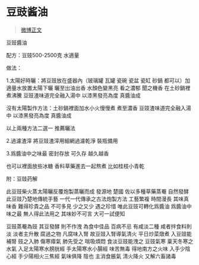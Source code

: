 # 豆豉酱油

> [微博正文](https://weibo.com/6980637174/5109990237670995) 

豆豉醬油

配方：豆豉500-2500克 水適量 

做法：

1.太陽好時曬：將豆豉放在盛器內（玻璃罐 瓦罐 瓷碗 瓷盆 瓷缸 砂鍋 都可以）加適量水放置太陽下曬 曬至出油出香 水顏色變黑亮 看之濃郁 聞之機香 在土砂鍋裡煮沸騰 豆豉渣味道完全融入湯中 以漆黑發亮為度 真醬油成 

沒有太陽製作方法：土砂鍋裡面加水小火慢慢煮 煮至濃香 豆豉渣味道完全融入湯中 以漆黑發亮為度 真醬油成 

以上兩種方法二選一 推薦曬法

2.過濾渣滓 將豆豉渣滓用細網過濾乾淨 裝瓶備用

3.爲醬油中之味最 密封存放 可久存 越久越香 

也可以裡面放些冰糖 香料草藥進去一起熬煮 比如桂枝小青乾

附：豆豉药解

此豆豉柴火蒸太陽曬反覆炮製蒸曬而成  發源地 楚國  佐以多種草藥蒸罨 自然發酵  此豆豉乃楚地傳統手藝 一代一代傳承之古法炮製方法  工藝繁複 時間漫長 其味真  味香 難得珍貴之品 不可多見 少之又少 遇之珍惜 唯此豆豉可轉化爲醬油 爲醬油中 味之最 無人得此法用之 其味妙不可言 大可一試便知

豆豉蒸罨為豉  其豆發酵  則不作洩 為食中佳品 百病不忌  有咸淡二種 咸者拌食料則淡  淡者主升散 腐過之物 凡腐味入腎  故豆豉入腎導氣清火 平日炒菜燉煮 入豆豉能補腎 豉之入肺  傷寒瘴氣 肺先受之 喘吸煩悶 食淡豆豉能洩之  豆豉氣寒  稟天冬寒之水氣 入足太陽寒水膀胱經 手太陽寒水小腸經 味苦無毒  得地南方之火味 入手少陰心經 手少陽相火三焦經 氣味俱降 陰也 主消食脹氣 清火降火 又解六畜諸毒